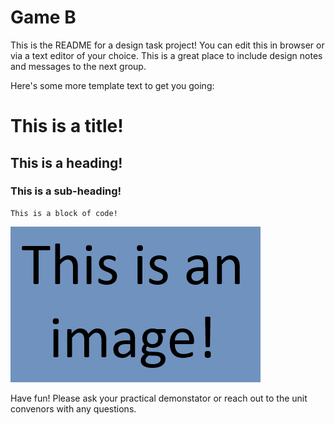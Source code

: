 # Game B
This is the README for a design task project! You can edit this in browser or via a text editor of your choice. This is a great place to include design notes and messages to the next group.

Here's some more template text to get you going:

# This is a title!

## This is a heading!

### This is a sub-heading!

```
This is a block of code!
```

![This is the alternate text for the image!](../Template/templateimage.png)

Have fun! Please ask your practical demonstator or reach out to the unit convenors with any questions.
